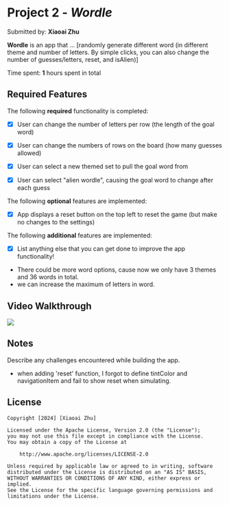 # Project 2 - *Wordle*

Submitted by: **Xiaoai Zhu**

**Wordle** is an app that ... [randomly generate different word (in different theme and number of letters. By simple clicks, you can also change the number of guesses/letters, reset, and isAlien)] 

Time spent: **1** hours spent in total

## Required Features

The following **required** functionality is completed:

- [x] User can change the number of letters per row (the length of the goal word)
- [x] User can change the numbers of rows on the board (how many guesses allowed)
- [x] User can select a new themed set to pull the goal word from
- [x] User can select "alien wordle", causing the goal word to change after each guess


The following **optional** features are implemented:

- [x] App displays a reset button on the top left to reset the game (but make no changes to the settings)

The following **additional** features are implemented:

- [x] List anything else that you can get done to improve the app functionality!
- There could be more word options, cause now we only have 3 themes and 36 words in total.
- we can increase the maximum of letters in word.

## Video Walkthrough

<div>
    <a href="https://www.loom.com/share/38acd8f7750848bc9d5cbbb9efcab8b9">
    </a>
    <a href="https://www.loom.com/share/38acd8f7750848bc9d5cbbb9efcab8b9">
      <img style="max-width:300px;" src="https://cdn.loom.com/sessions/thumbnails/38acd8f7750848bc9d5cbbb9efcab8b9-with-play.gif">
    </a>
  </div>

## Notes

Describe any challenges encountered while building the app.

- when adding 'reset' function, I forgot to define tintColor and navigationItem and fail to show reset when simulating.

## License

    Copyright [2024] [Xiaoai Zhu]

    Licensed under the Apache License, Version 2.0 (the "License");
    you may not use this file except in compliance with the License.
    You may obtain a copy of the License at

        http://www.apache.org/licenses/LICENSE-2.0

    Unless required by applicable law or agreed to in writing, software
    distributed under the License is distributed on an "AS IS" BASIS,
    WITHOUT WARRANTIES OR CONDITIONS OF ANY KIND, either express or implied.
    See the License for the specific language governing permissions and
    limitations under the License.
